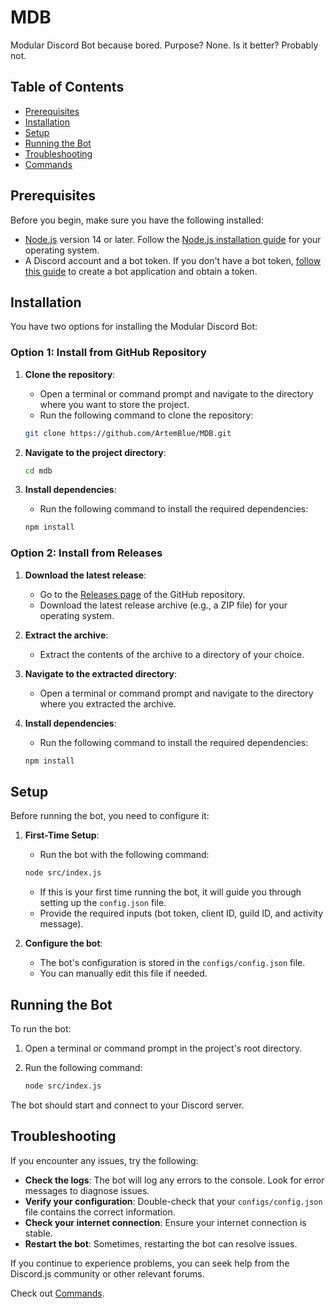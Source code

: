 # MDB
Modular Discord Bot because bored. Purpose? None. Is it better? Probably not.

## Table of Contents

- [Prerequisites](#prerequisites)
- [Installation](#installation)
- [Setup](#setup)
- [Running the Bot](#running-the-bot)
- [Troubleshooting](#troubleshooting)
- [Commands](https://github.com/ArtemBlue/MDB/blob/main/COMMANDS.md)

## Prerequisites

Before you begin, make sure you have the following installed:

- [Node.js](https://nodejs.org/) version 14 or later. Follow the [Node.js installation guide](https://nodejs.org/en/download/) for your operating system.
- A Discord account and a bot token. If you don't have a bot token, [follow this guide](https://discordjs.guide/preparations/setting-up-a-bot-application.html#creating-your-bot) to create a bot application and obtain a token.

## Installation

You have two options for installing the Modular Discord Bot:

### Option 1: Install from GitHub Repository

1. **Clone the repository**:
    - Open a terminal or command prompt and navigate to the directory where you want to store the project.
    - Run the following command to clone the repository:

    ```sh
    git clone https://github.com/ArtemBlue/MDB.git
    ```

2. **Navigate to the project directory**:
    ```sh
    cd mdb
    ```

3. **Install dependencies**:
    - Run the following command to install the required dependencies:

    ```sh
    npm install
    ```

### Option 2: Install from Releases

1. **Download the latest release**:
    - Go to the [Releases page](https://github.com/ArtemBlue/MDB/releases) of the GitHub repository.
    - Download the latest release archive (e.g., a ZIP file) for your operating system.

2. **Extract the archive**:
    - Extract the contents of the archive to a directory of your choice.

3. **Navigate to the extracted directory**:
    - Open a terminal or command prompt and navigate to the directory where you extracted the archive.

4. **Install dependencies**:
    - Run the following command to install the required dependencies:

    ```sh
    npm install
    ```

## Setup

Before running the bot, you need to configure it:

1. **First-Time Setup**:
    - Run the bot with the following command:

    ```sh
    node src/index.js
    ```

    - If this is your first time running the bot, it will guide you through setting up the `config.json` file.
    - Provide the required inputs (bot token, client ID, guild ID, and activity message).

2. **Configure the bot**:
    - The bot's configuration is stored in the `configs/config.json` file.
    - You can manually edit this file if needed.

## Running the Bot

To run the bot:

1. Open a terminal or command prompt in the project's root directory.
2. Run the following command:

    ```sh
    node src/index.js
    ```

The bot should start and connect to your Discord server.

## Troubleshooting

If you encounter any issues, try the following:

- **Check the logs**: The bot will log any errors to the console. Look for error messages to diagnose issues.
- **Verify your configuration**: Double-check that your `configs/config.json` file contains the correct information.
- **Check your internet connection**: Ensure your internet connection is stable.
- **Restart the bot**: Sometimes, restarting the bot can resolve issues.

If you continue to experience problems, you can seek help from the Discord.js community or other relevant forums.

Check out [Commands](https://github.com/ArtemBlue/MDB/blob/main/COMMANDS.md).
